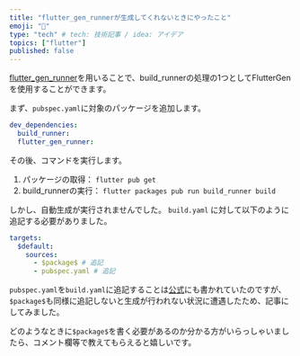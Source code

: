 ```yaml
---
title: "flutter_gen_runnerが生成してくれないときにやったこと"
emoji: "🧬"
type: "tech" # tech: 技術記事 / idea: アイデア
topics: ["flutter"]
published: false
---
```


[flutter_gen_runner](https://pub.dev/packages/flutter_gen_runner)を用いることで、build_runnerの処理の1つとしてFlutterGenを使用することができます。

まず、`pubspec.yaml`に対象のパッケージを追加します。

```yaml
dev_dependencies:
  build_runner:
  flutter_gen_runner:
```

その後、コマンドを実行します。

1. パッケージの取得： `flutter pub get`
1. build_runnerの実行： `flutter packages pub run build_runner build`

しかし、自動生成が実行されませんでした。
`build.yaml` に対して以下のように追記する必要がありました。

```yaml
targets:
  $default:
    sources:
      - $package$ # 追記
      - pubspec.yaml # 追記
```

`pubspec.yaml`を`build.yaml`に追記することは[公式](https://pub.dev/packages/flutter_gen_runner#issues)にも書かれていたのですが、`$package$`も同様に追記しないと生成が行われない状況に遭遇したため、記事にしてみました。

どのようなときに`$package$`を書く必要があるのか分かる方がいらっしゃいましたら、コメント欄等で教えてもらえると嬉しいです。
